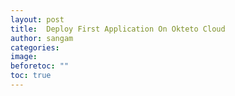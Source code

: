 ```yaml
---
layout: post
title:  Deploy First Application On Okteto Cloud 
author: sangam
categories: 
image: 
beforetoc: ""
toc: true
---
```



